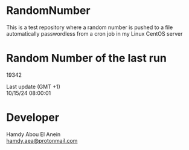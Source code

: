 # RandomNumber    
This is a test repository where a random number is pushed to a file automatically passwordless from a cron job in my Linux CentOS server    
# Random Number of the last run   
19342
      
Last update (GMT +1)    
10/15/24 08:00:01
# Developer    
Hamdy Abou El Anein   
hamdy.aea@protonmail.com
